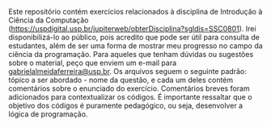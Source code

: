 Este repositório contém exercícios relacionados à disciplina de Introdução à Ciência da Computação (https://uspdigital.usp.br/jupiterweb/obterDisciplina?sgldis=SSC0801). Irei disponibilizá-lo ao público, pois acredito que pode ser útil para consulta de estudantes, além de ser uma forma de mostrar meu progresso no campo da ciência da programação. Para aqueles que tenham dúvidas ou sugestões sobre o material, peço que enviem um e-mail para gabrielalmeidaferreira@usp.br. Os arquivos seguem o seguinte padrão: tópico a ser abordado - nome da questão, e cada um deles contém comentários sobre o enunciado do exercício. Comentários breves foram adicionados para contextualizar os códigos. É importante ressaltar que o objetivo dos códigos é puramente pedagógico, ou seja, desenvolver a lógica de programação. 
